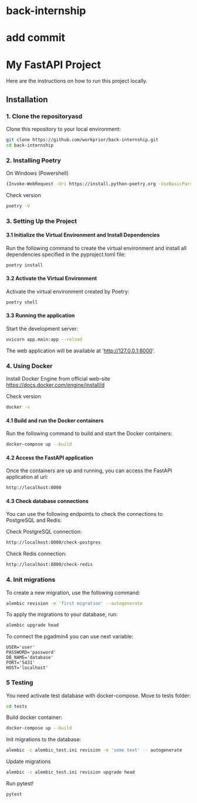 # back-internship
add commit
=======
# My FastAPI Project

Here are the instructions on how to run this project locally.

## Installation

### 1. Clone the repositoryasd

Clone this repository to your local environment:

```bash
git clone https://github.com/workprior/back-internship.git
cd back-internship
```

### 2. Installing Poetry

On Windows (Powershell)

```bash
(Invoke-WebRequest -Uri https://install.python-poetry.org -UseBasicParsing).Content | py -
```
Check version

```bash
poetry -V
```
### 3. Setting Up the Project

#### 3.1 Initialize the Virtual Environment and Install Dependencies

Run the following command to create the virtual environment and install all dependencies specified in the pyproject.toml file:

```bash
poetry install
```
#### 3.2 Activate the Virtual Environment

Activate the virtual environment created by Poetry:

```bash
poetry shell
```
#### 3.3 Running the application

Start the development server:
```bash
uvicorn app.main:app --reload
```
The web application will be available at 'http://127.0.0.1:8000'.

### 4. Using Docker

Install Docker Engine from official web-site https://docs.docker.com/engine/install/d

Check version

```bash
docker -v
```
#### 4.1 Build and run the Docker containers

Run the following command to build and start the Docker containers:

```bash
docker-compose up --build

```

#### 4.2 Access the FastAPI application

Once the containers are up and running, you can access the FastAPI application at url:

```bash
http://localhost:8000
```

#### 4.3 Check database connections

You can use the following endpoints to check the connections to PostgreSQL and Redis:

Check PostgreSQL connection:

```bash
http://localhost:8000/check-postgres

```

Check Redis connection:

```bash
http://localhost:8000/check-redis
```


### 4. Init migrations
To create a new migration, use the following command:

 ```bash
alembic revision -m 'first migration' --autogenerate
```

To apply the migrations to your database, run:

 ```bash
alembic upgrade head
```

To connect the pgadmin4 you can use next variable:
```
USER='user'
PASSWORD='password'
DB_NAME='database'
PORT='5431'
HOST='localhost'

```

### 5 Testing

You need activate test database with docker-compose.
Move to tests folder:
```bash
cd tests
```

Build docker container:
```bash
docker-compose up --build
```

Init migrations to the database:
```bash
alembic -c alembic_test.ini revision -m 'some text' -- autogenerate
```

Update migrations
```bash
alembic -c alembic_test.ini revision upgrade head
```

Run pytest!
```bash
pytest
```